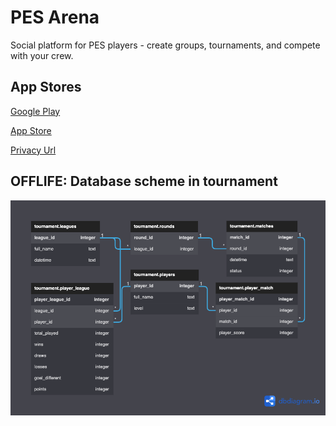 # PES Arena

Social platform for PES players - create groups, tournaments, and compete with your crew.

## App Stores

[Google Play](https://play.google.com/store/apps/details?id=com.november.game_note)

[App Store](https://apps.apple.com/us/app/game-note/id6443969710)

[Privacy Url](https://www.freeprivacypolicy.com/live/4d018245-760a-463d-90f0-f88e6fb4c3e1)

## OFFLIFE: Database scheme in tournament

![alt text](https://github.com/phanvantai/game_note/blob/main/game_note.png?raw=true)
